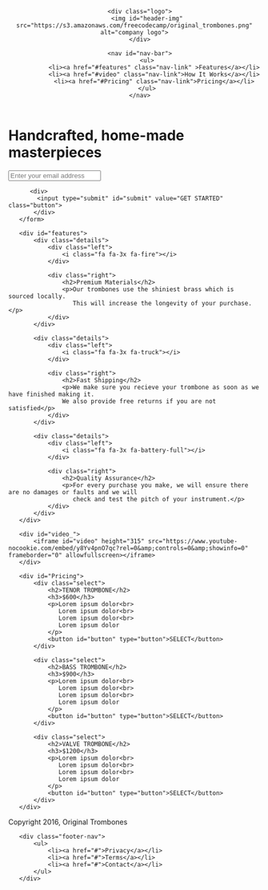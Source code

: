 <html>
<head>
    <meta charset="UTF-8">
    <title>Original Trombones</title>
    <link rel="stylesheet" href="https://use.fontawesome.com/releases/v5.5.0/css/all.css" integrity="sha384-B4dIYHKNBt8Bc12p+WXckhzcICo0wtJAoU8YZTY5qE0Id1GSseTk6S+L3BlXeVIU" crossorigin="anonymous">
    <link rel="stylesheet" href="style.css">
</head>
<body>
  
   <header id="header" class="clearfix">
      
       <div class="logo">
           <img id="header-img" src="https://s3.amazonaws.com/freecodecamp/original_trombones.png" alt="company logo">
       </div>
       
       <nav id="nav-bar">
           <ul>
               <li><a href="#features" class="nav-link" >Features</a></li>
               <li><a href="#video" class="nav-link">How It Works</a></li>
               <li><a href="#Pricing" class="nav-link">Pricing</a></li>
           </ul>
       </nav>
       
   </header>
   
   <div class="first">
       <h1>Handcrafted, home-made masterpieces</h1>
       <form action="https://www.freecodecamp.com/email-submit" id="form">
          <div>
            <input type="email" id="email" name="email" placeholder="Enter your email address" required >
          </div>
          
          <div>
            <input type="submit" id="submit" value="GET STARTED" class="button">
           </div>
       </form>
   </div>
   
   <div class="main">
      
       <div id="features">
           <div class="details">
               <div class="left">
                   <i class="fa fa-3x fa-fire"></i>
               </div>
               
               <div class="right">
                   <h2>Premium Materials</h2>
                   <p>Our trombones use the shiniest brass which is sourced locally.
                      This will increase the longevity of your purchase.</p>
               </div>
           </div>
           
           <div class="details">
               <div class="left">
                   <i class="fa fa-3x fa-truck"></i>
               </div>
               
               <div class="right">
                   <h2>Fast Shipping</h2>
                   <p>We make sure you recieve your trombone as soon as we have finished making it. 
                   We also provide free returns if you are not satisfied</p>
               </div>
           </div>
           
           <div class="details">
               <div class="left">
                   <i class="fa fa-3x fa-battery-full"></i>
               </div>
               
               <div class="right">
                   <h2>Quality Assurance</h2>
                   <p>For every purchase you make, we will ensure there are no damages or faults and we will 
                      check and test the pitch of your instrument.</p>
               </div>
           </div>
       </div>
       
       <div id="video_">
           <iframe id="video" height="315" src="https://www.youtube-nocookie.com/embed/y8Yv4pnO7qc?rel=0&amp;controls=0&amp;showinfo=0" frameborder="0" allowfullscreen></iframe>
       </div>
       
       <div id="Pricing">
           <div class="select">
               <h2>TENOR TROMBONE</h2>
               <h3>$600</h3>
               <p>Lorem ipsum dolor<br>
                  Lorem ipsum dolor<br>
                  Lorem ipsum dolor<br>
                  Lorem ipsum dolor
               </p>
               <button id="button" type="button">SELECT</button>
           </div>
           
           <div class="select">
               <h2>BASS TROMBONE</h2>
               <h3>$900</h3>
               <p>Lorem ipsum dolor<br>
                  Lorem ipsum dolor<br>
                  Lorem ipsum dolor<br>
                  Lorem ipsum dolor
               </p>
               <button id="button" type="button">SELECT</button>
           </div>
           
           <div class="select">
               <h2>VALVE TROMBONE</h2>
               <h3>$1200</h3>
               <p>Lorem ipsum dolor<br>
                  Lorem ipsum dolor<br>
                  Lorem ipsum dolor<br>
                  Lorem ipsum dolor
               </p>
               <button id="button" type="button">SELECT</button>
           </div>
       </div>
   </div>
   
   <footer class="clearfix">
       <div class="copyright">
           <p>Copyright 2016, Original Trombones</p>
       </div>
       
       <div class="footer-nav">
           <ul>
               <li><a href="#">Privacy</a></li>
               <li><a href="#">Terms</a></li>
               <li><a href="#">Contact</a></li>
           </ul>
       </div>
   </footer>
    
</body>
</html>
